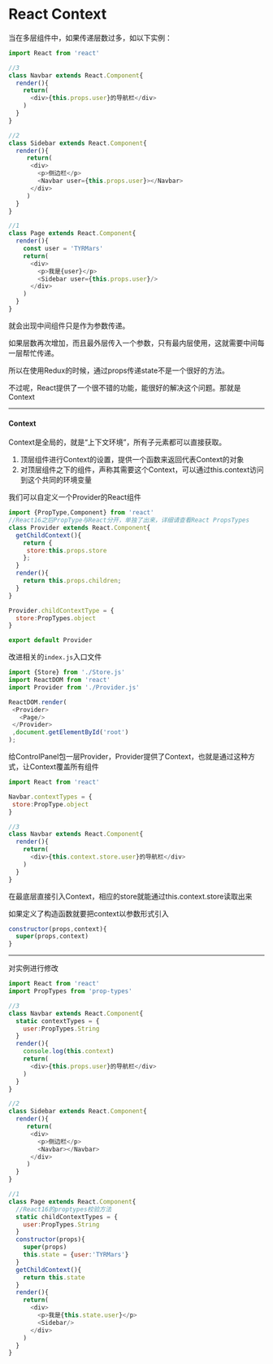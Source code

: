 # React Context

当在多层组件中，如果传递层数过多，如以下实例：

```js
import React from 'react'

//3
class Navbar extends React.Component{
  render(){
    return(
      <div>{this.props.user}的导航栏</div>
    )
  }
}

//2
class Sidebar extends React.Component{
  render(){
     return(
      <div>
        <p>侧边栏</p>
        <Navbar user={this.props.user}></Navbar>
      </div>
     )
  }
}

//1
class Page extends React.Component{
  render(){
    const user = 'TYRMars'
    return(
      <div>
        <p>我是{user}</p>
        <Sidebar user={this.props.user}/>
      </div>
    )
  }
}
```

就会出现中间组件只是作为参数传递。

如果层数再次增加，而且最外层传入一个参数，只有最内层使用，这就需要中间每一层帮忙传递。

所以在使用Redux的时候，通过props传递state不是一个很好的方法。

不过呢，React提供了一个很不错的功能，能很好的解决这个问题。那就是Context

---

#### Context

Context是全局的，就是“上下文环境”，所有子元素都可以直接获取。

1. 顶层组件进行Context的设置，提供一个函数来返回代表Context的对象
2. 对顶层组件之下的组件，声称其需要这个Context，可以通过this.context访问到这个共同的环境变量

我们可以自定义一个Provider的React组件

```js
import {PropType,Component} from 'react'
//React16之后PropType与React分开，单独了出来，详细请查看React PropsTypes
class Provider extends React.Component{
  getChildContext(){
    return {
     store:this.props.store
    };
  }
  render(){
    return this.props.children;
  }
}

Provider.childContextType = {
  store:PropTypes.object
}

export default Provider
```

改进相关的`index.js`入口文件

```js
import {Store} from './Store.js' 
import ReactDOM from 'react'
import Provider from './Provider.js'

ReactDOM.render(
 <Provider>
   <Page/>
 </Provider>
 ,document.getElementById('root')
);
```

给ControlPanel包一层Provider，Provider提供了Context，也就是通过这种方式，让Context覆盖所有组件

```js
import React from 'react'

Navbar.contextTypes = {
 store:PropType.object
}

//3
class Navbar extends React.Component{
  render(){
    return(
      <div>{this.context.store.user}的导航栏</div>
    )
  }
}
```

在最底层直接引入Context，相应的store就能通过this.context.store读取出来

如果定义了构造函数就要把context以参数形式引入

```js
constructor(props,context){
  super(props,context)
}
```

---

对实例进行修改

```js
import React from 'react'
import PropTypes from 'prop-types'

//3
class Navbar extends React.Component{
  static contextTypes = {
    user:PropTypes.String
  }
  render(){
    console.log(this.context)
    return(
      <div>{this.props.user}的导航栏</div>
    )
  }
}

//2
class Sidebar extends React.Component{
  render(){
     return(
      <div>
        <p>侧边栏</p>
        <Navbar></Navbar>
      </div>
     )
  }
}

//1
class Page extends React.Component{
  //React16的proptypes校验方法
  static childContextTypes = {
    user:PropTypes.String
  }
  constructor(props){
    super(props)
    this.state = {user:'TYRMars'}
  }
  getChildContext(){
    return this.state
  }
  render(){
    return(
      <div>
        <p>我是{this.state.user}</p>
        <Sidebar/>
      </div>
    )
  }
}
```




